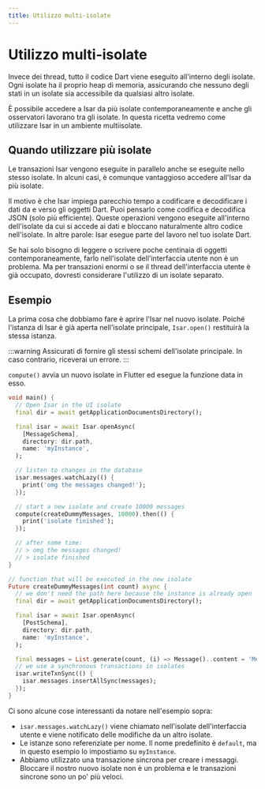 ```yaml
---
title: Utilizzo multi-isolate
---
```


# Utilizzo multi-isolate

Invece dei thread, tutto il codice Dart viene eseguito all'interno degli isolate. Ogni isolate ha il proprio heap di memoria, assicurando che nessuno degli stati in un isolate sia accessibile da qualsiasi altro isolate.

È possibile accedere a Isar da più isolate contemporaneamente e anche gli osservatori lavorano tra gli isolate. In questa ricetta vedremo come utilizzare Isar in un ambiente multiisolate.

## Quando utilizzare più isolate

Le transazioni Isar vengono eseguite in parallelo anche se eseguite nello stesso isolate. In alcuni casi, è comunque vantaggioso accedere all'Isar da più isolate.

Il motivo è che Isar impiega parecchio tempo a codificare e decodificare i dati da e verso gli oggetti Dart. Puoi pensarlo come codifica e decodifica JSON (solo più efficiente). Queste operazioni vengono eseguite all'interno dell'isolate da cui si accede ai dati e bloccano naturalmente altro codice nell'isolate. In altre parole: Isar esegue parte del lavoro nel tuo isolate Dart.

Se hai solo bisogno di leggere o scrivere poche centinaia di oggetti contemporaneamente, farlo nell'isolate dell'interfaccia utente non è un problema. Ma per transazioni enormi o se il thread dell'interfaccia utente è già occupato, dovresti considerare l'utilizzo di un isolate separato.

## Esempio

La prima cosa che dobbiamo fare è aprire l'Isar nel nuovo isolate. Poiché l'istanza di Isar è già aperta nell'isolate principale, `Isar.open()` restituirà la stessa istanza.

:::warning
Assicurati di fornire gli stessi schemi dell'isolate principale. In caso contrario, riceverai un errore.
:::

`compute()` avvia un nuovo isolate in Flutter ed esegue la funzione data in esso.

```dart
void main() {
  // Open Isar in the UI isolate
  final dir = await getApplicationDocumentsDirectory();

  final isar = await Isar.openAsync(
    [MessageSchema],
    directory: dir.path,
    name: 'myInstance',
  );

  // listen to changes in the database
  isar.messages.watchLazy(() {
    print('omg the messages changed!');
  });

  // start a new isolate and create 10000 messages
  compute(createDummyMessages, 10000).then(() {
    print('isolate finished');
  });

  // after some time:
  // > omg the messages changed!
  // > isolate finished
}

// function that will be executed in the new isolate
Future createDummyMessages(int count) async {
  // we don't need the path here because the instance is already open
  final dir = await getApplicationDocumentsDirectory();

  final isar = await Isar.openAsync(
    [PostSchema],
    directory: dir.path,
    name: 'myInstance',
  );

  final messages = List.generate(count, (i) => Message()..content = 'Message $i');
  // we use a synchronous transactions in isolates
  isar.writeTxnSync(() {
    isar.messages.insertAllSync(messages);
  });
}
```

Ci sono alcune cose interessanti da notare nell'esempio sopra:

- `isar.messages.watchLazy()` viene chiamato nell'isolate dell'interfaccia utente e viene notificato delle modifiche da un altro isolate.
- Le istanze sono referenziate per nome. Il nome predefinito è `default`, ma in questo esempio lo impostiamo su `myInstance`.
- Abbiamo utilizzato una transazione sincrona per creare i messaggi. Bloccare il nostro nuovo isolate non è un problema e le transazioni sincrone sono un po' più veloci.
